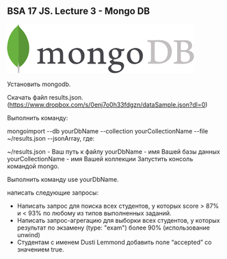 ## BSA 17 JS. Lecture 3 - Mongo DB
![mongo](/assets/images.png)

Установить mongodb.

Скачать файл results.json. (https://www.dropbox.com/s/0enj7o0h33fdgzn/dataSample.json?dl=0)

Выполнить команду:

mongoimport --db yourDbName --collection yourCollectionName --file ~/results.json --jsonArray, где:

~/results.json - Ваш путь к файлу yourDbName - имя Вашей базы данных yourCollectionName - имя Вашей коллекции Запустить консоль командой mongo.

Выполнить команду use yourDbName.

написать следующие запросы:

* Написать запрос для поиска всех студентов, у которых score > 87% и < 93% по любому из типов выполненных заданий.
* Написать запрос-агрегацию для выборки всех студентов, у которых результат по экзамену (type: "exam") более 90% (использование unwind)
* Студентам с именем Dusti Lemmond добавить поле “accepted” со значением true.